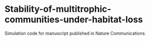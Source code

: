 # Stability-of-multitrophic-communities-under-habitat-loss
Simulation code for manuscript published in Nature Communications.
